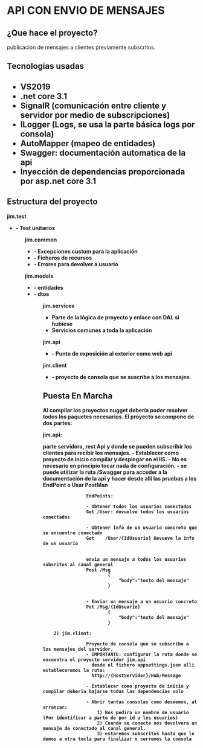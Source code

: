 <h1>API CON ENVIO DE MENSAJES </h1>

<h2>¿Que hace el proyecto?</h2>
<p>
publicación de mensajes a clientes previamente subscritos.
<p>
<h2>Tecnologias usadas<h2>
<ul>
<li> VS2019</li>
<li> .net core 3.1</li>
<li> SignalR (comunicación entre cliente y servidor por medio de subscripciones)</li>
<li> ILogger (Logs, se usa la parte básica logs por consola)</li>
<li> AutoMapper (mapeo de entidades)</li>
<li> Swagger: documentación automatica de la api</li>
<li> Inyección de dependencias proporcionada por asp.net core 3.1</li>
</ul>

<h2>Estructura del proyecto</h2>
<p>
<b>jim.test<b>
</p>
    <ul>
    <li>
    - Test unitarios
    </li>
    <ul>
<p>
<b>jim.common </b>
</p>
<ul>
    <li>
    - Excepciones custom para la aplicación
    </li>
    <li>
    - Ficheros de recursos
    </li>
    <li>
    - Errores para devolver a usuario
    </li>
    
</ul>
<p>
<b>
jim.models 
</b>
</p>
<ul>
<li>
    - entidades
</li>
<li>
    - dtos
</li>
<ul>
<p>
<b>
jim.services 
</b>
</p>
<ul>
    <li>
    Parte de la lógica de proyecto y enlace con DAL si hubiese
    </li>
    <li>
    Servicios comunes a toda la aplicación
    </li>
    </ul>
<p>
<b>
jim.api
</b>
</p>
<ul>
<li>
    - Punto de exposición al exterior como web api
</li>
</ul>
<p>
<b>
jim.client
<b>
</p>
<ul>
<li>
    - proyecto de consola que se suscribe a los mensajes.
    </li>
</ul>

<h2>
Puesta En Marcha
</h2>
<p>
    Al compilar los proyectos nugget debería poder resolver todos los paquetes necesarios.
    El proyecto se compone de dos partes:
<p>
<p>
<b>
jim.api:
</b>
<p> 
                    parte servidora, rest Api y donde se pueden subscribir los clientes para recibir los mensajes.
                    - Establecer como proyecto de inicio compilar y desplegar en el IIS.
                    - No es necesario en principio tocar nada de configuración.
                    - se puede utilizar la ruta /Swagger para acceder a la documentación de la api y hacer desde alli las
                      pruebas a los EndPoint o Usar PostMan
</p> 
                  
                    EndPoints:
                    
                    - Obtener todos los usuarios conectados
                    Get /User: devuelve todos los usuarios conectados
                    
                    - Obtener info de un usuario concreto que se encuentre conectado
                    Get    /User/{IdUsuario} Devueve la info de un usuario
                    
                    
                    envia un mensaje a todos los usuarios subsritos al canal general
                    Post /Msg
                            {
                                "body":"texto del mensaje"
                            }
                    
                    
                    - Enviar un mensaje a un usuario concreto
                    Put /Msg/{IdUsuario}
                            {
                                "body":"texto del mensaje"
                            }
                    
        2) jim.client:

                    Proyecto de consola que se subscribe a los mensajes del servidor,
                    - IMPORTANTE: configurar la ruta donde se encuentra el proyecto servidor jim.api
                      desde el fichero appsettings.json alli estableceremos la ruta:
                      http://{HostServidor}/Hub/Message

                    - Establecer como proyecto de inicio y compilar deberia bajarse todas las dependencias solo

                    - Abrir tantas consolas como deseemos, al arrancar:
                        1) Nos pedira un nombre de usuario (Por identificar a parte de por id a los usuarios)
                        2) Cuando se conecte nos devolvera un mensaje de conectado al canal general.
                        3) estaremos subscritos hasta que le demos a otra tecla para finalizar o cerremos la consola






